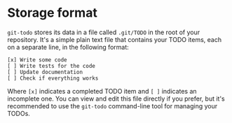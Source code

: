 # Storage format

`git-todo` stores its data in a file called `.git/TODO` in the root of your repository.
It's a simple plain text file that contains your TODO items, each on a separate line,
in the following format:

```
[x] Write some code
[ ] Write tests for the code
[ ] Update documentation
[ ] Check if everything works
```

Where `[x]` indicates a completed TODO item and `[ ]` indicates an incomplete one.
You can view and edit this file directly if you prefer,
but it's recommended to use the `git-todo` command-line tool for managing your TODOs.
